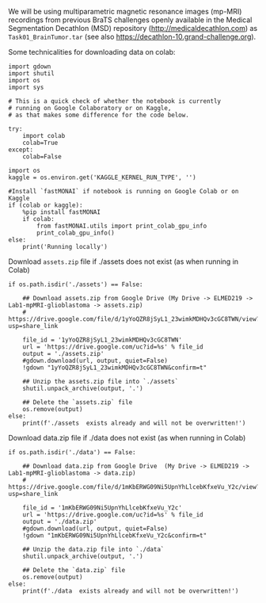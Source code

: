  We will be using multiparametric magnetic resonance images (mp-MRI) recordings from previous BraTS challenges openly available in the Medical Segmentation Decathlon (MSD) repository (http://medicaldecathlon.com) as `Task01_BrainTumor.tar` (see also https://decathlon-10.grand-challenge.org).



Some technicalities for downloading data on colab:
```
import gdown
import shutil
import os
import sys
```

```
# This is a quick check of whether the notebook is currently 
# running on Google Colaboratory or on Kaggle, 
# as that makes some difference for the code below.

try:
    import colab
    colab=True
except:
    colab=False

import os
kaggle = os.environ.get('KAGGLE_KERNEL_RUN_TYPE', '')

#Install `fastMONAI` if notebook is running on Google Colab or on Kaggle
if (colab or kaggle):
    %pip install fastMONAI
    if colab:
        from fastMONAI.utils import print_colab_gpu_info
        print_colab_gpu_info()
else:
    print('Running locally')
```

Download `assets.zip` file if ./assets does not exist (as when running in Colab)
```
if os.path.isdir('./assets') == False:
    
    ## Download assets.zip from Google Drive (My Drive -> ELMED219 -> Lab1-mpMRI-glioblastoma -> assets.zip)
    # https://drive.google.com/file/d/1yYoQZR8jSyL1_23wimkMDHQv3cGC8TWN/view?usp=share_link
    
    file_id = '1yYoQZR8jSyL1_23wimkMDHQv3cGC8TWN'
    url = 'https://drive.google.com/uc?id=%s' % file_id
    output = './assets.zip'
    #gdown.download(url, output, quiet=False)
    !gdown "1yYoQZR8jSyL1_23wimkMDHQv3cGC8TWN&confirm=t"
    
    ## Unzip the assets.zip file into `./assets`
    shutil.unpack_archive(output, '.')
    
    ## Delete the `assets.zip` file
    os.remove(output)
else:
    print(f'./assets  exists already and will not be overwritten!')
```
Download data.zip file if ./data does not exist (as when running in Colab)
```
if os.path.isdir('./data') == False:
    
    ## Download data.zip from Google Drive  (My Drive -> ELMED219 -> Lab1-mpMRI-glioblastoma -> data.zip)
    # https://drive.google.com/file/d/1mKbERWG09Ni5UpnYhLlcebKfxeVu_Y2c/view?usp=share_link
    
    file_id = '1mKbERWG09Ni5UpnYhLlcebKfxeVu_Y2c'
    url = 'https://drive.google.com/uc?id=%s' % file_id
    output = './data.zip'
    #gdown.download(url, output, quiet=False)
    !gdown "1mKbERWG09Ni5UpnYhLlcebKfxeVu_Y2c&confirm=t"
    
    ## Unzip the data.zip file into `./data`
    shutil.unpack_archive(output, '.')
    
    ## Delete the `data.zip` file
    os.remove(output)
else:
    print(f'./data  exists already and will not be overwritten!')
```
